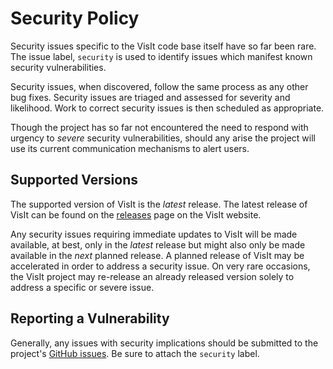 # Security Policy

Security issues specific to the VisIt code base itself have so far been rare.
The issue label, `security` is used to identify issues which manifest known security vulnerabilities.

Security issues, when discovered, follow the same process as any other bug fixes.
Security issues are triaged and assessed for severity and likelihood.
Work to correct security issues is then scheduled as appropriate.

Though the project has so far not encountered the need to respond with urgency to *severe* security vulnerabilities, should any arise the project will use its current communication mechanisms to alert users.

## Supported Versions

The supported version of VisIt is the *latest* release.
The latest release of VisIt can be found on the [releases](https://visit-dav.github.io/visit-website/releases-as-tables/) page on the VisIt website.

Any security issues requiring immediate updates to VisIt will be made available, at best, only in the *latest* release but might also only be made available in the *next* planned release.
A planned release of VisIt may be accelerated in order to address a security issue.
On very rare occasions, the VisIt project may re-release an already released version solely to address a specific or severe issue.

## Reporting a Vulnerability

Generally, any issues with security implications should be submitted to the project's [GitHub issues](https://github.com/visit-dav/visit/labels/deliberation).
Be sure to attach the `security` label.
